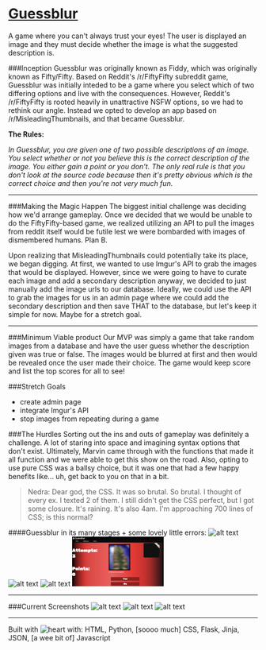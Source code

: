# [Guessblur](http://35.166.71.133/)
A game where you can't always trust your eyes! The user is displayed an image and they must decide whether the image is what the suggested description is.


###Inception
Guessblur was originally known as Fiddy, which was originally known as Fifty/Fifty. Based on Reddit's /r/FiftyFifty subreddit game, Guessblur was initially inteded to be a game where you select which of two differing options and live with the consequences. However, Reddit's /r/FiftyFifty is rooted heavily in unattractive NSFW options, so we had to rethink our angle. Instead we opted to develop an app based on /r/MisleadingThumbnails, and that became Guessblur.

  **The Rules:**

  _In Guessblur, you are given one of two possible descriptions of an image. You select whether or not you believe this is the   correct description of the image. You either gain a point or you don't. The only real rule is that you don't look at the
  source code because then it's pretty obvious which is the correct choice and then you're not very much fun._
***

###Making the Magic Happen
The biggest initial challenge was deciding how we'd arrange gameplay. Once we decided that we would be unable to do the FiftyFifty-based game, we realized utilizing an API to pull the images from reddit itself would be futile lest we were bombarded with images of dismembered humans. Plan B.

Upon realizing that MisleadingThumbnails could potentially take its place, we began digging. At first, we wanted to use Imgur's API to grab the images that would be displayed. However, since we were going to have to curate each image and add a secondary description anyway, we decided to just manually add the image urls to our database. Ideally, we could use the API to grab the images for us in an admin page where we could add the secondary description and then save THAT to the database, but let's keep it simple for now. Maybe for a stretch goal.
***

###Minimum Viable product
Our MVP was simply a game that take random images from a database and have the user guess whether the description given was true or false. The images would be blurred at first and then would be revealed once the user made their choice. The game would keep score and list the top scores for all to see!

###Stretch Goals
* create admin page
* integrate Imgur's API
* stop images from repeating during a game

###The Hurdles
Sorting out the ins and outs of gameplay was definitely a challenge. A lot of staring into space and imagining syntax options that don't exist. Ultimately, Marvin came through with the functions that made it all function and we were able to get this show on the road. Also, opting to use pure CSS was a ballsy choice, but it was one that had a few happy benefits like... uh, get back to you on that in a bit.

> Nedra: Dear god, the CSS. It was so brutal. So brutal. I thought of every ex. I texted 2 of them. I still didn't get the CSS perfect, but I got some closure. It's raining. It's also 4am. I'm approaching 700 lines of CSS; is this normal?

####Guessblur in its many stages + some lovely little errors:
<img src="http://i.imgur.com/XRvSLf3.png" alt="alt text" width="gameplay" height="100"> <img src="http://i.imgur.com/M20luVx.png" alt="alt text" width="gameplay" height="100"> <img src="http://i.imgur.com/4ibltWS.png" alt="alt text" width="gameplay" height="100"> <img src="https://raw.githubusercontent.com/DigitalCrafts-HTX-11-2016-Cohort/guessblur/master/static/gameplay.png" alt="alt text" width="gameplay" height="100">

***

###Current Screenshots
<img src="http://i.imgur.com/BIFspRo.png" alt="alt text" width="gameplay" height="400">
<img src="http://i.imgur.com/PX5GRzA.png" alt="alt text" width="gameplay" height="400">
<img src="http://i.imgur.com/Ur0agwu.png" alt="alt text" width="gameplay" height="400">

***

Built with ![heart](http://i.imgur.com/4PataBu.png) with:
HTML, Python, [soooo much] CSS, Flask, Jinja, JSON, [a wee bit of] Javascript
